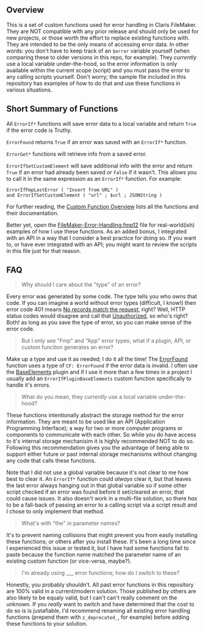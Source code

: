 ## Overview

This is a set of custom functions used for error handling in Claris FileMaker. They are NOT compatible with any prior release and should only be used for new projects, or those worth the effort to replace existing functions with. They are intended to be the only means of accessing error data. In other words: you don't have to keep track of an `$error` variable yourself (when comparing these to older versions in this repo, for example). They _currently_ use a local variable under-the-hood, so the error information is only available within the current scope (script) and you must pass the error to any calling scripts yourself. Don't worry; the sample file included in this repository has examples of how to do that and use these functions in various situations.



## Short Summary of Functions

All `ErrorIf*` functions will save error data to a local variable and return `True` if the error code is Truthy.

`ErrorFound` returns `True` if an error was saved with an `ErrorIf*` function.

`ErrorGet*` functions will retrieve info from a saved error.

`ErrorIfSetCustomElement` will save additional info with the error and return `True` if an error had already been saved or `False` if it wasn't. This allows you to call it in the same expression as an `ErrorIf*` function. For example:

```
ErrorIfFmpLastError ( "Insert from URL" )
and ErrorIfSetCustomElement ( "url" ; $url ; JSONString )
```

For further reading, the [Custom Function Overview](./Custom%20Functions/README.md) lists all the functions and their documentation.

Better yet, open the [FileMaker-Error-Handling.fmp12](FileMaker-Error-Handling.fmp12) file for real-world(ish) examples of how I use these functions. As an added bonus, I integrated with an API in a way that I consider a best practice for doing so. If you want to, or have ever integrated with an API; you might want to review the scripts in this file just for that reason.



## FAQ

> Why should I care about the "type" of an error?

Every error was generated by some code. The type tells you who owns that code. If you can imagine a world without error types (difficult, I know!) then error code 401 means [No records match the request](https://help.claris.com/en/pro-help/content/error-codes.html#:~:text=No%20records%20match%20the%20request), right? Well, HTTP status codes would disagree and call that [Unauthorized](https://developer.mozilla.org/en-US/docs/Web/HTTP/Status/401), so who's right? Both! as long as you save the type of error, so you can make sense of the error code.


> But I only see "Fmp" and "App" error types; what if a plugin, API, or custom funciton generates an error?

Make up a type and use it as needed; I do it all the time! The [ErrorFound](./Custom%20Functions/ErrorFound.fmfn) function uses a type of `CF: ErrorFound` if the error data is invalid. I often use the [BaseElements](https://baseelementsplugin.com) plugin and if I use it more than a few times in a project I usually add an `ErrorIfPluginBaseElements` custom function specifically to handle it's errors.


> What do you mean, they _currently_ use a local variable under-the-hood?

These functions intentionally abstract the storage method for the error information. They are meant to be used like an API (Application Programming Interface); a way for two or more computer programs or components to communicate with each other. So while you do have access to it's internal storage mechanisim it is highly recommended NOT to do so. Following this recommendation gives you the advantage of being able to support either future or past internal storage mechanisms without changing any code that calls these functions.

Note that I did not use a global variable because it's not clear to me how best to clear it. An `ErrorIf*` function could _always_ clear it, but that leaves the last error always hanging out in that global variable so if some other script checked if an error was found before it set/cleared an error, that could cause issues. It also doesn't work in a multi-file solution, so there _has_ to be a fall-back of passing an error to a calling script via a script result and I chose to only implement that method.


> What's with "the" in parameter names?

It's to prevent naming collisions that might prevent you from easily installing these functions; or others after you install these. It's been a long time since I experienced this issue or tested it, but I have had some functions fail to paste because the function name matched the parameter name of an existing custom function (or vice-versa, maybe?).


> I'm already using ___ error functions; how do I switch to these?

Honestly, you probably shouldn't. All past error functions in this repository are 100% valid in a current/modern solution. Those published by others are also likely to be equaly valid, but I can't can't really comment on the unknown. If you _really_ want to switch and have determined that the cost to do so is is justafiable, I'd recommend renaming all existing error handling functions (prepend them with `z_deprecated_`, for example) before adding these functions to your solution.
